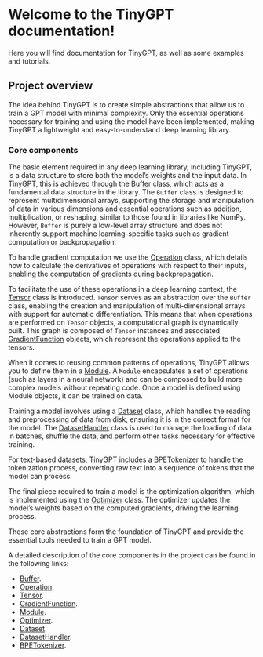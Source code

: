 # Welcome to the TinyGPT documentation!
Here you will find documentation for TinyGPT, as well as some examples and tutorials.

## Project overview
The idea behind TinyGPT is to create simple abstractions that allow us to train a GPT model with minimal complexity. 
Only the essential operations necessary for training and using the model have been implemented, making TinyGPT a 
lightweight and easy-to-understand deep learning library.

### Core components
The basic element required in any deep learning library, including TinyGPT, is a data structure to store both the 
model’s weights and the input data. In TinyGPT, this is achieved through the [Buffer](src/tinygpt/buffer.py) class, 
which acts as a fundamental data structure in the library. The `Buffer` class is designed to represent multidimensional 
arrays, supporting the storage and manipulation of data in various dimensions and essential operations such as addition, 
multiplication, or reshaping, similar to those found in libraries like NumPy. However, `Buffer` is purely a low-level array structure and does not inherently 
support machine learning-specific tasks such as gradient computation or backpropagation.

To handle gradient computation we use the [Operation](src/tinygpt/mlops.py) class, which details how to 
calculate the derivatives of operations with respect to their inputs, enabling the computation of gradients during 
backpropagation.

To facilitate the use of these operations in a deep learning context, the [Tensor](src/tinygpt/tensor.py) class is introduced.
`Tensor` serves as an abstraction over the `Buffer` class, enabling the creation and manipulation of multi-dimensional 
arrays with support for automatic differentiation. This means that when operations are performed on `Tensor` objects, 
a computational graph is dynamically built. This graph is composed of `Tensor` instances and associated 
[GradientFunction](src/tinygpt/tensor.py) objects, which represent the operations applied to the tensors.

When it comes to reusing common patterns of operations, TinyGPT allows you to define them in a 
[Module](src/tinygpt/module.py). A `Module` encapsulates a set of operations (such as layers in a neural network) and 
can be composed to build more complex models without repeating code. Once a model is defined using Module objects, 
it can be trained on data.

Training a model involves using a [Dataset](src/tinygpt/dataset.py) class, which handles the reading and preprocessing 
of data from disk, ensuring it is in the correct format for the model. The [DatasetHandler](src/tinygpt/dataset.py) class 
is used to manage the loading of data in batches, shuffle the data, and perform other tasks necessary for effective training.

For text-based datasets, TinyGPT includes a [BPETokenizer](src/tinygpt/tokenizer.py) to handle the tokenization process, 
converting raw text into a sequence of tokens that the model can process.

The final piece required to train a model is the optimization algorithm, which is implemented using the 
[Optimizer](src/tinygpt/optimizer.py) class. The optimizer updates the model’s weights based on the computed gradients, 
driving the learning process.

These core abstractions form the foundation of TinyGPT and provide the essential tools needed to train a GPT model.

A detailed description of the core components in the project can be found in the following links:
  - [Buffer](docs/buffer.md).
  - [Operation](docs/operation.md).
  - [Tensor](docs/tensor.md).
  - [GradientFunction](docs/gradientfunction.md).
  - [Module](docs/module.md).
  - [Optimizer](docs/optimizer.md).
  - [Dataset](docs/dataset.md).
  - [DatasetHandler](docs/datasethandler.md).
  - [BPETokenizer](docs/bpetokenizer.md).
